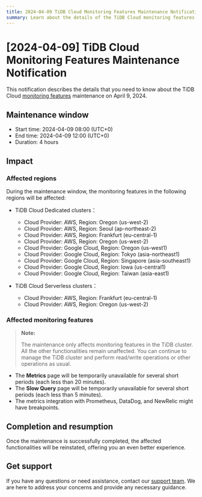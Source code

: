 ```yaml
---
title: 2024-04-09 TiDB Cloud Monitoring Features Maintenance Notification
summary: Learn about the details of the TiDB Cloud monitoring features maintenance on April 9, 2024, such as the maintenance window, reason, and impact.
---
```


# [2024-04-09] TiDB Cloud Monitoring Features Maintenance Notification

This notification describes the details that you need to know about the TiDB Cloud [monitoring features](/tidb-cloud/monitor-tidb-cluster.md) maintenance on April 9, 2024.

## Maintenance window

- Start time: 2024-04-09 08:00 (UTC+0)
- End time: 2024-04-09 12:00 (UTC+0)
- Duration: 4 hours

## Impact

### Affected regions

During the maintenance window, the monitoring features in the following regions will be affected:

- TiDB Cloud Dedicated clusters：
    - Cloud Provider: AWS, Region: Oregon (us-west-2)
    - Cloud Provider: AWS, Region: Seoul (ap-northeast-2)
    - Cloud Provider: AWS, Region: Frankfurt (eu-central-1)
    - Cloud Provider: AWS, Region: Oregon (us-west-2)
    - Cloud Provider: Google Cloud, Region: Oregon (us-west1)
    - Cloud Provider: Google Cloud, Region: Tokyo (asia-northeast1)
    - Cloud Provider: Google Cloud, Region: Singapore (asia-southeast1)
    - Cloud Provider: Google Cloud, Region: Iowa (us-central1)
    - Cloud Provider: Google Cloud, Region: Taiwan (asia-east1)

- TiDB Cloud Serverless clusters：
    - Cloud Provider: AWS, Region: Frankfurt (eu-central-1)
    - Cloud Provider: AWS, Region: Oregon (us-west-2)

### Affected monitoring features

> **Note:**
>
> The maintenance only affects monitoring features in the TiDB cluster. All the other functionalities remain unaffected. You can continue to manage the TiDB cluster and perform read/write operations or other operations as usual.

- The **Metrics** page will be temporarily unavailable for several short periods (each less than 20 minutes).
- The **Slow Query** page will be temporarily unavailable for several short periods (each less than 5 minutes).
- The metrics integration with Prometheus, DataDog, and NewRelic might have breakpoints.

## Completion and resumption

Once the maintenance is successfully completed, the affected functionalities will be reinstated, offering you an even better experience.

## Get support

If you have any questions or need assistance, contact our [support team](/tidb-cloud/tidb-cloud-support.md). We are here to address your concerns and provide any necessary guidance.
